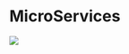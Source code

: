 # MicroServices
![]([readme/arch_v1.jpg](https://github.com/shekhovtsovsergey/MicroServices/blob/main/README.md?plain=1))
